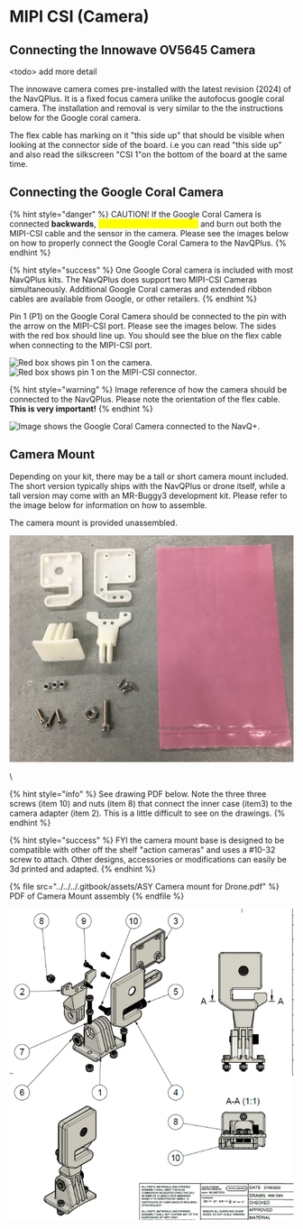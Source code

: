 # MIPI CSI (Camera)

## Connecting the Innowave OV5645 Camera

\<todo> add more detail

The innowave camera comes pre-installed with the latest revision (2024) of the NavQPlus. It is a fixed focus camera unlike the autofocus google coral camera. The installation and removal is very similar to the the instructions below for the Google coral camera.

The flex cable has marking on it "this side up" that should be visible when looking at the connector side of the board. i.e you can read "this side up" and also read the silkscreen "CSI 1"on the bottom of the board at the same time.

## Connecting the Google Coral Camera

{% hint style="danger" %}
CAUTION! If the Google Coral Camera is connected **backwards**, <mark style="color:yellow;">**it will cause a short circui**</mark><mark style="color:yellow;">t</mark> and burn out both the MIPI-CSI cable and the sensor in the camera. Please see the images below on how to properly connect the Google Coral Camera to the NavQPlus.
{% endhint %}

{% hint style="success" %}
One Google Coral camera is included with most NavQPlus kits. The NavQPlus does support two MIPI-CSI Cameras simultaneously. Additional Google Coral cameras and extended ribbon cables are available from Google, or other retailers. &#x20;
{% endhint %}

Pin 1 (P1) on the Google Coral Camera should be connected to the pin with the arrow on the MIPI-CSI port. Please see the images below. The sides with the red box should line up. You should see the blue on the flex cable when connecting to the MIPI-CSI port.

![Red box shows pin 1 on the camera.](../../../.gitbook/assets/coral\_camera\_pins.jpg) ![Red box shows pin 1 on the MIPI-CSI connector.](../../../.gitbook/assets/mipi\_csi\_pins.jpg)

{% hint style="warning" %}
Image reference of how the camera should be connected to the NavQPlus. Please note the orientation of the flex cable. **This is very important!**
{% endhint %}

![Image shows the Google Coral Camera connected to the NavQ+.](../../../.gitbook/assets/coral\_camera\_orientation.jpg)

## Camera Mount&#x20;

Depending on your kit, there may be a tall or short camera mount included. The short version typically ships with the NavQPlus or drone itself, while a tall version may come with an MR-Buggy3 development kit. Please refer to the image below for information on how to assemble.&#x20;

The camera mount is provided unassembled.

<img src="../../../.gitbook/assets/image (4) (2) (1).png" alt="" data-size="original">

\


{% hint style="info" %}
See drawing PDF below. Note the three three screws (item 10) and nuts (item 8) that connect the inner case (item3) to the camera adapter (item 2). This is a little difficult to see on the drawings.
{% endhint %}

{% hint style="success" %}
FYI the camera mount base is designed to be compatible with other off the shelf "action cameras" and uses a #10-32 screw to attach. Other designs, accessories or modifications can easily be 3d printed and adapted.
{% endhint %}

{% file src="../../../.gitbook/assets/ASY Camera mount for Drone.pdf" %}
PDF of Camera Mount assembly
{% endfile %}



![Image of camera mount for drone/buggy3](<../../../.gitbook/assets/image (1) (2).png>)

\
&#x20;
